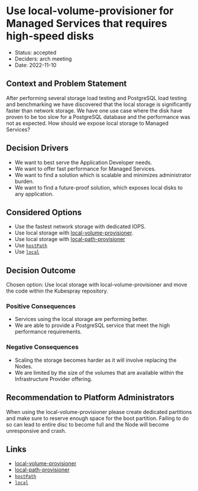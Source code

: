 # Use local-volume-provisioner for Managed Services that requires high-speed disks

- Status: accepted
- Deciders: arch meeting
- Date: 2022-11-10

## Context and Problem Statement

After performing several storage load testing and PostgreSQL load testing and benchmarking we have discovered that the local storage is significantly faster than network storage.
We have one use case where the disk have proven to be too slow for a PostgreSQL database and the performance was not as expected.
How should we expose local storage to Managed Services?

## Decision Drivers

- We want to best serve the Application Developer needs.
- We want to offer fast performance for Managed Services.
- We want to find a solution which is scalable and minimizes administrator burden.
- We want to find a future-proof solution, which exposes local disks to any application.

## Considered Options

- Use the fastest network storage with dedicated IOPS.
- Use local storage with [local-volume-provisioner](https://github.com/kubernetes-sigs/sig-storage-local-static-provisioner).
- Use local storage with [local-path-provisioner](https://github.com/rancher/local-path-provisioner)
- Use [`hostPath`](https://kubernetes.io/docs/concepts/storage/volumes/#hostpath)
- Use [`local`](https://kubernetes.io/docs/concepts/storage/volumes/#local)

## Decision Outcome

Chosen option: Use local storage with local-volume-provisioner and move the code within the Kubespray repository.

### Positive Consequences

- Services using the local storage are performing better.
- We are able to provide a PostgreSQL service that meet the high performance requirements.

### Negative Consequences

- Scaling the storage becomes harder as it will involve replacing the Nodes.
- We are limited by the size of the volumes that are available within the Infrastructure Provider offering.

## Recommendation to Platform Administrators

When using the local-volume-provisioner please create dedicated partitions and make sure to reserve enough space for the boot partition. Failing to do so can lead to entire disc to become full and the Node will become unresponsive and crash.

## Links

- [local-volume-provisioner](https://github.com/kubernetes-sigs/sig-storage-local-static-provisioner/tree/v2.5.0)
- [local-path-provisioner](https://github.com/rancher/local-path-provisioner)
- [`hostPath`](https://kubernetes.io/docs/concepts/storage/volumes/#hostpath)
- [`local`](https://kubernetes.io/docs/concepts/storage/volumes/#local)

